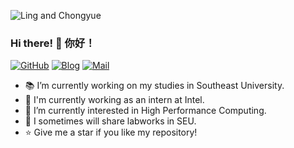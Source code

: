 ![Ling and Chongyue](https://github.com/JinBridger/JinBridger/assets/89779290/bb10497e-0e04-4374-9d73-0f2c5bc59dce)

### Hi there! 👋  你好！

[![GitHub](https://img.shields.io/badge/GitHub-JinBridger-brightgreen.svg)](https://github.com/JinBridger)
[![Blog](https://img.shields.io/badge/Blog-JinBridger-informational.svg)](http://jinbridger.github.io)
[![Mail](https://img.shields.io/badge/Mail-jinqiao@seu.edu.cn-important.svg)](mailto:jinqiao@seu.edu.cn)

- 📚 I’m currently working on my studies in Southeast University.
- 💼 I'm currently working as an intern at Intel.
- 🌱 I’m currently interested in High Performance Computing.
- 📖 I sometimes will share labworks in SEU.
- ⭐ Give me a star if you like my repository!
